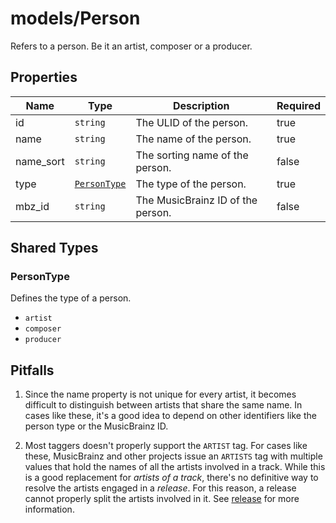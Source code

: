 # models/Person

Refers to a person. Be it an artist, composer or a producer.

## Properties

| Name      | Type                        | Description                       | Required |
| --------- | --------------------------- | --------------------------------- | -------- |
| id        | `string`                    | The ULID of the person.           | true     |
| name      | `string`                    | The name of the person.           | true     |
| name_sort | `string`                    | The sorting name of the person.   | false    |
| type      | [`PersonType`](#persontype) | The type of the person.           | true     |
| mbz_id    | `string`                    | The MusicBrainz ID of the person. | false    |

## Shared Types

### PersonType

Defines the type of a person.

- `artist`
- `composer`
- `producer`

## Pitfalls

1. Since the name property is not unique for every artist, it becomes difficult to distinguish between artists that share the same name. In cases like these, it's a good idea to depend on other identifiers like the person type or the MusicBrainz ID.

2. Most taggers doesn't properly support the `ARTIST` tag. For cases like these, MusicBrainz and other projects issue an `ARTISTS` tag with multiple values that hold the names of all the artists involved in a track. While this is a good replacement for _artists of a track_, there's no definitive way to resolve the artists engaged in a _release_. For this reason, a release cannot properly split the artists involved in it. See [release](./release.md#pitfalls) for more information.
